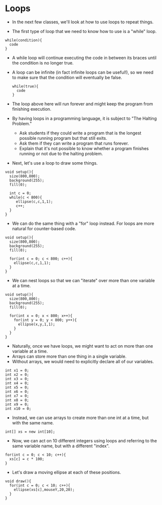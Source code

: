 Loops
=======

* In the next few classes, we'll look at how to use loops to repeat things.

* The first type of loop that we need to know how to use is a "while" loop.

```
while(condition){
  code
}
```

* A while loop will continue executing the code in between its braces until the condition is no longer true.

* A loop can be infinite (in fact infinite loops can be useful!), so we need to make sure that the condition will eventually 
  be false.
  
  ```
  while(true){
    code
  }
  ```
  
* The loop above here will run forever and might keep the program from finishing execution.
  
* By having loops in a programming language, it is subject to "The Halting Problem."
  * Ask students if they could write a program that is the longest possible running program but that still exits.
  * Ask them if they can write a program that runs forever.
  * Explain that it's not possible to know whether a program finishes running or not due to the halting problem.
  
* Next, let's use a loop to draw some things.

```
void setup(){
  size(800,800);
  background(255);
  fill(0);
  
  int c = 0;
  while(c < 800){
     ellipse(c,c,1,1);
     c++;
  }
}
```

* We can do the same thing with a "for" loop instead.  For loops are more natural for counter-based code.

```
void setup(){
  size(800,800);
  background(255);
  fill(0);
  
  for(int c = 0; c < 800; c++){
    ellipse(c,c,1,1);
  }
}
```

* We can nest loops so that we can "iterate" over more than one variable at a time.

```
void setup(){
  size(800,800);
  background(255);
  fill(0);
  
  for(int x = 0; x < 800; x++){
    for(int y = 0; y < 800; y++){
      ellipse(x,y,1,1);
    }
  }
}
```

* Naturally, once we have loops, we might want to act on more than one variable at a time.
* Arrays can store more than one thing in a single variable.
* Without arrays, we would need to explicitly declare all of our variables.

```
int x1 = 0;
int x2 = 0;
int x3 = 0;
int x4 = 0;
int x5 = 0;
int x6 = 0;
int x7 = 0;
int x8 = 0;
int x9 = 0;
int x10 = 0;
```

* Instead, we can use arrays to create more than one int at a time, but with the same name.

```
int[] xs = new int[10];
```

* Now, we can act on 10 different integers using loops and referring to the same variable name, but with a different "index".

```
for(int c = 0; c < 10; c++){
  xs[c] = c * 100;
}
```

* Let's draw a moving ellipse at each of these positions.

```
void draw(){
  for(int c = 0; c < 10; c++){
    ellipse(xs[c],mouseY,20,20);
  }
}
```
